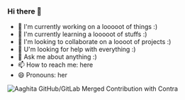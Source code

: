 ### Hi there 👋

- 🔭 I'm currently working on a looooot of things :)
- 🌱 I'm currently learning a looooot of stuffs :)
- 👯 I'm looking to collaborate on a loooot of projects :)
- 🤔 U'm looking for help with everything :)
- 💬 Ask me about anything :)
- 📫 How to reach me: here
- 😄 Pronouns: her

![Aaghita GitHub/GitLab Merged Contribution with Contra](https://image.thum.io/get/width/1200/fullpage/maxAge/24/wait/2/https://contra-psi.vercel.app/?githubUsername=aaghita&gitlabUsername=aaghita)
